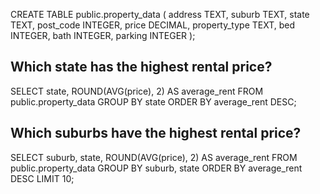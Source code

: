 
CREATE TABLE public.property_data (
	address TEXT,
	suburb TEXT,
	state TEXT,
	post_code INTEGER,
	price DECIMAL,
	property_type TEXT,
	bed INTEGER,
	bath INTEGER,
	parking INTEGER	
);

## **Which state has the highest rental price?**
SELECT state, ROUND(AVG(price), 2) AS average_rent
FROM public.property_data 
GROUP BY state
ORDER BY average_rent DESC;

## **Which suburbs have the highest rental price?**
SELECT suburb, state, ROUND(AVG(price), 2) AS average_rent
FROM public.property_data
GROUP BY suburb, state
ORDER BY average_rent DESC
LIMIT 10;
